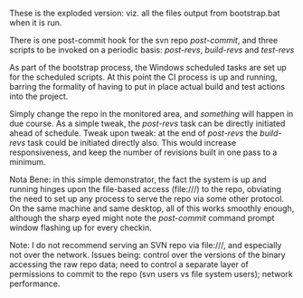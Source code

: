 These is the exploded version: viz. all the files output from bootstrap.bat when it is run.

There is one post-commit hook for the svn repo _post-commit_, and three scripts to be invoked on a periodic basis:
_post-revs_, _build-revs_ and _test-revs_

As part of the bootstrap process, the Windows scheduled tasks are set up for the scheduled scripts.
At this point the CI process is up and running,
barring the formality of having to put in place actual build and test actions into the project.

Simply change the repo in the monitored area, and _something_ will happen in due course.
As a simple tweak, the _post-revs_ task can be directly initiated ahead of schedule.
Tweak upon tweak: at the end of _post-revs_ the _build-revs_ task could be initiated directly also.
This would increase responsiveness, and keep the number of revisions built in one pass to a minimum.

Nota Bene: in this simple demonstrator, the fact the system is up and running hinges upon the file-based access (file:///) to the repo,
obviating the need to set up any process to serve the repo via some other protocol.
On the same machine and same desktop, all of this works smoothly enough, 
although the sharp eyed might note the _post-commit_ command prompt window flashing up for every checkin.

Note: I do not recommend serving an SVN repo via file:///, and especially not over the network.
Issues being: control over the versions of the binary accessing the raw repo data;
need to control a separate layer of permissions to commit to the repo (svn users vs file system users); network performance.


